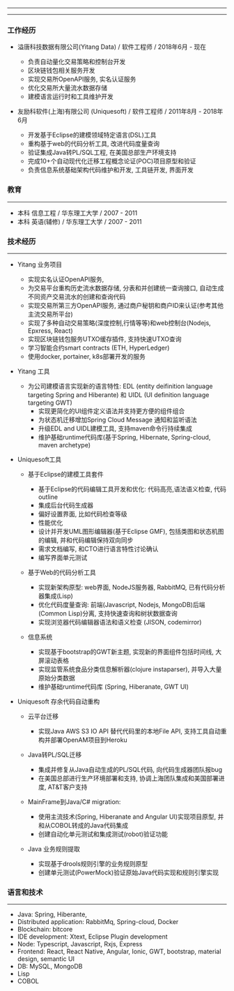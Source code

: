 
------


-------

### 工作经历
   - 溢唐科技数据有限公司(Yitang Data) / 软件工程师 / 2018年6月 - 现在
      - 负责自动量化交易策略和控制台开发
      - 区块链钱包相关服务开发
      - 实现交易所OpenAPI服务, 实名认证服务
      - 优化交易所大量流水数据存储
      - 建模语言运行时和工具维护开发

   - 友励科软件(上海)有限公司 (Uniquesoft) / 软件工程师 / 2011年8月 - 2018年6月
      - 开发基于Eclipse的建模领域特定语言(DSL)工具 
      - 重构基于web的代码分析工具, 改进代码度量查询 
      - 验证集成Java转PL/SQL工程, 在美国总部生产环境支持
      - 完成10+个自动现代化迁移工程概念论证(POC)项目原型和验证 
      - 负责信息系统基础架构代码维护和开发, 工具链开发, 界面开发


### 教育
-------

   - 本科 信息工程 /  华东理工大学 / 2007 - 2011
   - 本科 英语(辅修) / 华东理工大学 / 2007 - 2011


### 技术经历 
-------

   - Yitang 业务项目

      - 实现实名认证OpenAPI服务, 
      - 为交易平台重构历史流水数据存储, 分表和并创建统一查询接口, 自动生成不同资产交易流水的创建和查询代码
      - 实现交易所第三方OpenAPI服务, 通过商户秘钥和商户ID来认证(参考其他主流交易所平台)
      - 实现了多种自动交易策略(深度控制,行情等等)和web控制台(Nodejs, Epxress, React)
      - 实现区块链钱包服务UTXO缓存插件, 支持快速UTXO查询
      - 学习智能合约smart contracts (ETH, HyperLedger)
      - 使用docker, portainer, k8s部署开发的服务

   - Yitang 工具

      - 为公司建模语言实现新的语言特性: EDL (entity deifinition language targeting Spring and Hiberante) 和 UIDL (UI definition language targeting GWT)
         - 实现更简化的UI组件定义语法并支持更方便的组件组合
         - 为状态机迁移增加Spring Cloud Message 通知和监听语法
         - 升级EDL and UIDL建模工具, 支持maven命令行持续集成
         - 维护基础runtime代码库(基于Spring, Hibernate, Spring-cloud, maven archetype)


   - Uniquesoft工具

      - 基于Eclipse的建模工具套件
        - 基于Eclipse的代码编辑工具开发和优化: 代码高亮,语法语义检查, 代码outline
        - 集成后台代码生成器
        - 偏好设置界面, 比如代码检查等级
        - 性能优化
        - 设计并开发UML图形编辑器(基于Eclipse GMF), 包括类图和状态机图的编辑, 并和代码编辑保持双向同步
        - 需求文档编写, 和CTO进行语言特性讨论确认
        - 编写界面单元测试

      - 基于Web的代码分析工具
        - 实现新架构原型: web界面, NodeJS服务器, RabbitMQ, 已有代码分析器集成(Lisp)
        - 优化代码度量查询: 前端(Javascript, Nodejs, MongoDB)后端(Common Lisp)分离, 支持快速查询和树状数据查询
        - 实现浏览器代码编辑器语法和语义检查 (JISON, codemirror)

      - 信息系统
        - 实现基于bootstrap的GWT新主题, 实现新的界面组件包括时间线, 大屏滚动表格
        - 实现监管系统食品分类信息解析器(clojure instaparser), 并导入大量原始分类数据
        - 维护基础runtime代码库 (Spring, Hiberanate, GWT UI)         

   - Uniquesoft 存余代码自动重构

      - 云平台迁移
        - 实现Java AWS S3 IO API 替代代码里的本地File API, 支持工具自动重构并部署OpenAM项目到Heroku 

      - Java转PL/SQL迁移
        - 集成并修复从Java自动生成的PL/SQL代码, 向代码生成器团队报bug
        - 在美国总部进行生产环境部署和支持, 协调上海团队集成和美国部署进度, AT&T客户支持

      - MainFrame到Java/C# migration:
        - 使用主流技术(Spring, Hiberanate and Angular UI)实现项目原型, 并和从COBOL转成的Java代码集成
        - 创建自动化单元测试和集成测试(robot)验证功能

      - Java 业务规则提取 
        - 实现基于drools规则引擎的业务规则原型
        - 创建单元测试(PowerMock)验证原始Java代码实现和规则引擎实现


### 语言和技术
-------

   - Java: Spring, Hiberante, 
   - Distributed application: RabbitMq, Spring-cloud, Docker
   - Blockchain: bitcore
   - IDE development: Xtext, Eclipse Plugin development
   - Node: Typescript, Javascript, Rxjs, Express
   - Frontend: React, React Native, Angular, Ionic, GWT, bootstrap, material design, semantic UI
   - DB: MySQL, MongoDB
   - Lisp
   - COBOL
